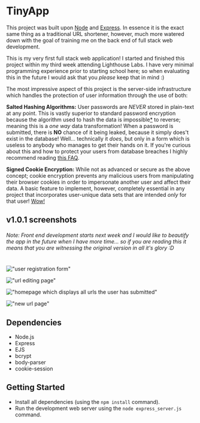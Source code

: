 # TinyApp

This project was built upon [Node](https://nodejs.org/en/) and [Express](https://expressjs.com/). In essence it is the exact same thing as a traditional URL shortener, however, much more watered down with the goal of training me on the back end of full stack web development.

This is my very first full stack web application! I started and finished this project within my third week attending Lighthouse Labs. I have very minimal programming experience prior to starting school here; so when evaluating this in the future I would ask that you *please* keep that in mind :) 




The most impressive aspect of this project is the server-side infrastructure which handles the protection of user information through the use of both:

**Salted Hashing Algorithms:** User passwords are *NEVER* stored in plain-text at any point. This is vastly superior to standard password encryption because the algorithm used to hash the data is impossible[*](https://plaintextoffenders.com/faq/devs) to reverse; meaning this is a *one way* data transformation! When a password is submitted, there is **NO** chance of it being leaked, because it simply does't exist in the database! Well... technically it *does*, but only in a form which is useless to anybody who manages to get their hands on it. If you're curious about this and how to protect your users from database breaches I highly recommend reading [this FAQ](https://plaintextoffenders.com/faq/devs).

**Signed Cookie Encryption:** While not as advanced or secure as the above concept; cookie encryption prevents any malicious users from manipulating their browser cookies in order to impersonate another user and affect their data. A basic feature to implement, however, completely essential in any project that incorporates user-unique data sets that are intended *only* for that user! [Wow!](https://www.youtube.com/watch?v=t8WaRX-sHTQ)


## v1.0.1 screenshots
###### Note: Front end development starts next week and I would like to beautify the app in the future when I have more time... so if you are reading this it means that you are witnessing the original version in all it's glory :D
#
!["user registration form"]()

!["url editing page"]()

!["homepage which displays all urls the user has submitted"]()

!["new url page"]()

## Dependencies

- Node.js
- Express
- EJS
- bcrypt
- body-parser
- cookie-session

## Getting Started

- Install all dependencies (using the `npm install` command).
- Run the development web server using the `node express_server.js` command.
